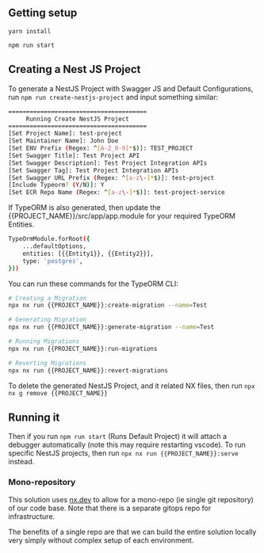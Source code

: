 ## Getting setup
`yarn install`

`npm run start`

## Creating a Nest JS Project

To generate a NestJS Project with Swagger JS and Default Configurations, run `npm run create-nestjs-project` and input something similar:
```bash
=======================================
     Running Create NestJS Project
=======================================
[Set Project Name]: test-project
[Set Maintainer Name]: John Doe
[Set ENV Prefix (Regex: ^[A-Z_0-9]*$)]: TEST_PROJECT
[Set Swagger Title]: Test Project API
[Set Swagger Description]: Test Project Integration APIs
[Set Swagger Tag]: Test Project Integration APIs
[Set Swagger URL Prefix (Regex: ^[a-z\-]*$)]: test-project
[Include Typeorm? (Y/N)]: Y
[Set ECR Repo Name (Regex: ^[a-z\-]*$)]: test-project-service
```

If TypeORM is also generated, then update the {{PROJECT_NAME}}/src/app/app.module for your required TypeORM Entities.
```bash
TypeOrmModule.forRoot({
    ...defaultOptions,
    entities: [{{Entity1}}, {{Entity2}}],
    type: 'postgres',
}))
```

You can run these commands for the TypeORM CLI:
```bash
# Creating a Migration
npx nx run {{PROJECT_NAME}}:create-migration --name=Test

# Generating Migration
npx nx run {{PROJECT_NAME}}:generate-migration --name=Test

# Running Migrations
npx nx run {{PROJECT_NAME}}:run-migrations

# Reverting Migrations
npx nx run {{PROJECT_NAME}}:revert-migrations
```

To delete the generated NestJS Project, and it related NX files, then run `npx nx g remove {{PROJECT_NAME}}`

## Running it
Then if you run `npm run start` (Runs Default Project) it will attach a debugger automatically (note this may require restarting vscode).
To run specific NestJS projects, then run `npx nx run {{PROJECT_NAME}}:serve` instead. 

### Mono-repository
This solution uses [nx.dev](http://nx.dev) to allow for a mono-repo (ie single git repository) of our code base. Note that there is a separate gitops repo for infrastructure.

The benefits of a single repo are that we can build the entire solution locally very simply without complex setup of each environment.

